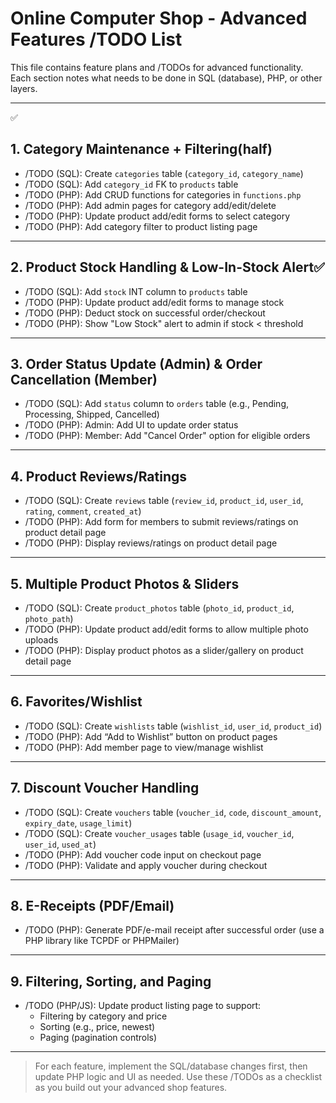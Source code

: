 # Online Computer Shop - Advanced Features /TODO List

This file contains feature plans and /TODOs for advanced functionality. Each section notes what needs to be done in SQL (database), PHP, or other layers.

---
✅
## 1. Category Maintenance + Filtering(half)
- /TODO (SQL): Create `categories` table (`category_id`, `category_name`)
- /TODO (SQL): Add `category_id` FK to `products` table
- /TODO (PHP): Add CRUD functions for categories in `functions.php`
- /TODO (PHP): Add admin pages for category add/edit/delete
- /TODO (PHP): Update product add/edit forms to select category
- /TODO (PHP): Add category filter to product listing page

---

## 2. Product Stock Handling & Low-In-Stock Alert✅
- /TODO (SQL): Add `stock` INT column to `products` table
- /TODO (PHP): Update product add/edit forms to manage stock
- /TODO (PHP): Deduct stock on successful order/checkout
- /TODO (PHP): Show "Low Stock" alert to admin if stock < threshold

---

## 3. Order Status Update (Admin) & Order Cancellation (Member)
- /TODO (SQL): Add `status` column to `orders` table (e.g., Pending, Processing, Shipped, Cancelled)
- /TODO (PHP): Admin: Add UI to update order status
- /TODO (PHP): Member: Add "Cancel Order" option for eligible orders

---

## 4. Product Reviews/Ratings
- /TODO (SQL): Create `reviews` table (`review_id`, `product_id`, `user_id`, `rating`, `comment`, `created_at`)
- /TODO (PHP): Add form for members to submit reviews/ratings on product detail page
- /TODO (PHP): Display reviews/ratings on product detail page

---

## 5. Multiple Product Photos & Sliders
- /TODO (SQL): Create `product_photos` table (`photo_id`, `product_id`, `photo_path`)
- /TODO (PHP): Update product add/edit forms to allow multiple photo uploads
- /TODO (PHP): Display product photos as a slider/gallery on product detail page

---

## 6. Favorites/Wishlist
- /TODO (SQL): Create `wishlists` table (`wishlist_id`, `user_id`, `product_id`)
- /TODO (PHP): Add “Add to Wishlist” button on product pages
- /TODO (PHP): Add member page to view/manage wishlist

---

## 7. Discount Voucher Handling
- /TODO (SQL): Create `vouchers` table (`voucher_id`, `code`, `discount_amount`, `expiry_date`, `usage_limit`)
- /TODO (SQL): Create `voucher_usages` table (`usage_id`, `voucher_id`, `user_id`, `used_at`)
- /TODO (PHP): Add voucher code input on checkout page
- /TODO (PHP): Validate and apply voucher during checkout

---

## 8. E-Receipts (PDF/Email)
- /TODO (PHP): Generate PDF/e-mail receipt after successful order (use a PHP library like TCPDF or PHPMailer)

---

## 9. Filtering, Sorting, and Paging
- /TODO (PHP/JS): Update product listing page to support:
  - Filtering by category and price
  - Sorting (e.g., price, newest)
  - Paging (pagination controls)

---

> For each feature, implement the SQL/database changes first, then update PHP logic and UI as needed.
> Use these /TODOs as a checklist as you build out your advanced shop features.
